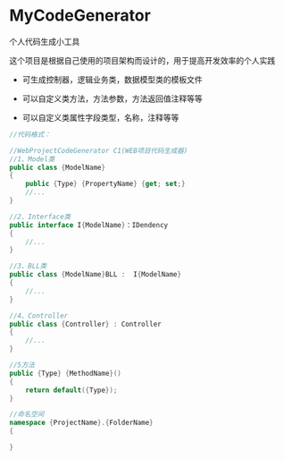 # MyCodeGenerator



个人代码生成小工具

这个项目是根据自己使用的项目架构而设计的，用于提高开发效率的个人实践

- 可生成控制器，逻辑业务类，数据模型类的模板文件

- 可以自定义类方法，方法参数，方法返回值注释等等

- 可以自定义类属性字段类型，名称，注释等等

  

```C#
//代码格式：

//WebProjectCodeGenerator C1(WEB项目代码生成器)
//1、Model类
public class {ModelName}
{
	public {Type} {PropertyName} {get; set;}
    //...
}

//2、Interface类
public interface I{ModelName}：IDendency
{
	//...
}

//3、BLL类
public class {ModelName}BLL :  I{ModelName}
{
	//...
}

//4、Controller
public class {Controller} : Controller
{
    //...
}

//5方法
public {Type} {MethodName}()
{
	return default({Type});    
}

//命名空间
namespace {ProjectName}.{FolderName}
{

}
```

